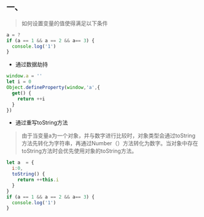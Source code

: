 ## 一、 

> 如何设置变量的值使得满足以下条件

```javascript
a = ?
if (a == 1 && a == 2 && a== 3) {
  console.log('1')
}
```

* 通过数据劫持

```javascript
window.a = ''
let i = 0
Object.defineProperty(window,'a',{
  get() {
    return ++i
  }
})
```

* 通过重写toString方法

> 由于当变量a为一个对象，并与数字进行比较时，对象类型会通过toString方法先转化为字符串，再通过Number（）方法转化为数字。当对象中存在toString方法时会优先使用对象的toString方法。

```javascript
let a  = {
  i:0,
  toString() {
    return ++this.i
  }
}
if (a == 1 && a == 2 && a== 3) {
  console.log('1')
}
```


